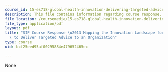 ```yaml
---
course_id: 15-es718-global-health-innovation-delivering-targeted-advice-to-an-organization-in-the-field-spring-2015
description: This file contains information regarding course response.
file_location: /coursemedia/15-es718-global-health-innovation-delivering-targeted-advice-to-an-organization-in-the-field-spring-2015/bcf25eed95af00295884e479652465ec_MIT15_ES718S15_SangthSIP.pdf
file_type: application/pdf
layout: pdf
title: "SIP Course Response \u2013 Mapping the Innovation Landscape for Global Health\
  \ to Deliver Targeted Advice to an Organization"
type: course
uid: bcf25eed95af00295884e479652465ec

---
```

None